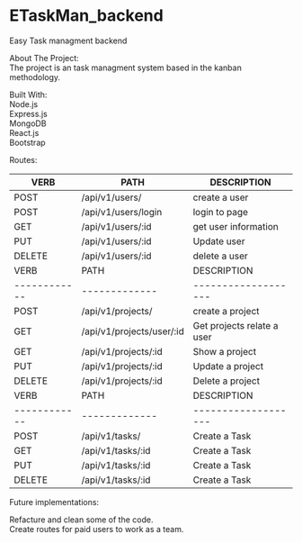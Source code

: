 # ETaskMan_backend

Easy Task managment backend  

About The Project:  
The project is an task managment system based in the kanban methodology.  

Built With:  
    Node.js  
    Express.js  
    MongoDB  
    React.js  
    Bootstrap  


Routes:  

VERB 		 | 		  PATH 		 |  	 DESCRIPTION
------------ | ------------- | -------------------
POST | /api/v1/users/ | create a user |
POST | /api/v1/users/login | login to page |
GET | /api/v1/users/:id | get user information |
PUT | /api/v1/users/:id | Update user |
DELETE | /api/v1/users/:id | delete a user |
VERB 		 | 		  PATH 		 |  	 DESCRIPTION
------------ | ------------- | -------------------
POST | /api/v1/projects/ | create a project |
GET | /api/v1/projects/user/:id | Get projects relate a user |
GET | /api/v1/projects/:id | Show a project |
PUT | /api/v1/projects/:id | Update a project |
DELETE | /api/v1/projects/:id | Delete a project |
VERB 		 | 		  PATH 		 |  	 DESCRIPTION
------------ | ------------- | -------------------
POST | /api/v1/tasks/ | Create a Task |
GET | /api/v1/tasks/:id | Create a Task |
PUT | /api/v1/tasks/:id | Create a Task |
DELETE | /api/v1/tasks/:id | Create a Task |


Future implementations:  

Refacture and clean some of the code.  
Create routes for paid users to work as a team.  
